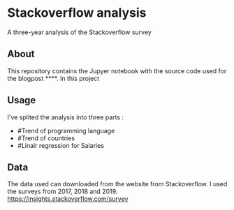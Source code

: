 # Stackoverflow analysis
A three-year analysis of the Stackoverflow survey

## About
This repository contains the Jupyer notebook with the source code used for the blogpost ****. In this project 

## Usage
I've splited the analysis into three parts :
- #Trend of programming language
- #Trend of countries
- #Linair regression for Salaries

## Data 
The data used can downloaded from the website from Stackoverflow. I used the surveys from 2017, 2018 and 2019.
https://insights.stackoverflow.com/survey
